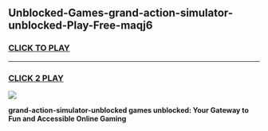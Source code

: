 
## Unblocked-Games-grand-action-simulator-unblocked-Play-Free-maqj6
<h3>
<a href="https://premium76.site?title=grand-action-simulator-unblocked&ref=21A">CLICK TO PLAY</a></h3>
<hr>

<h3>
<a href="https://premium76.site?title=grand-action-simulator-unblocked&ref=21A">CLICK 2 PLAY</a>
  
</h3>

<a href="https://premium76.site?title=grand-action-simulator-unblocked&ref=21A"><img src="https://clearcache.store/games.png"></a>


**grand-action-simulator-unblocked games unblocked: Your Gateway to Fun and Accessible Online Gaming**
